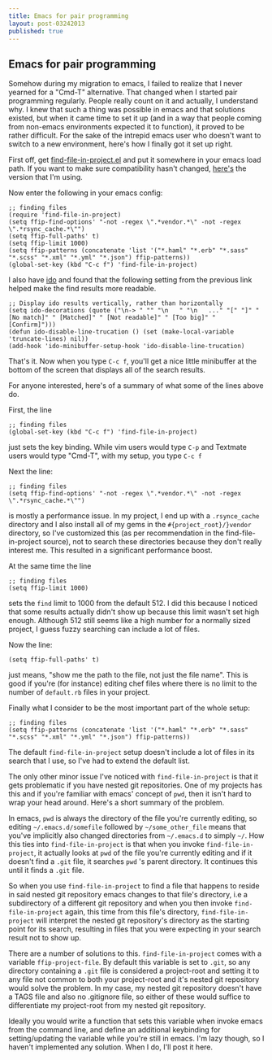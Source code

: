 ```yaml
---
title: Emacs for pair programming
layout: post-03242013
published: true
---
```

## Emacs for pair programming

Somehow during my migration to emacs, I failed to realize that I never yearned
for a "Cmd-T" alternative. That changed when I started pair programming
regularly. People really count on it and actually, I understand why. I knew that
such a thing was possible in emacs and that solutions existed, but when it came
time to set it up (and in a way that people coming from non-emacs environments
expected it to function), it proved to be rather difficult. For the sake of the
intrepid emacs user who doesn't want to switch to a new environment, here's how
I finally got it set up right.

First off, get
[find-file-in-project.el](https://github.com/technomancy/find-file-in-project)
and put it somewhere in your emacs load path. If you want to make sure
compatibility hasn't changed,
[here's](https://github.com/flooose/_emacs/blob/master/modes/find-file-in-project.el)
the version that I'm using.

Now enter the following in your emacs config:

    ;; finding files
    (require 'find-file-in-project)
    (setq ffip-find-options' "-not -regex \".*vendor.*\" -not -regex \".*rsync_cache.*\"")
    (setq ffip-full-paths' t)
    (setq ffip-limit 1000)
    (setq ffip-patterns (concatenate 'list '("*.haml" "*.erb" "*.sass" "*.scss" "*.xml" "*.yml" "*.json") ffip-patterns))
    (global-set-key (kbd "C-c f") 'find-file-in-project)

I also have [ido](http://emacswiki.org/emacs/InteractivelyDoThings) and found
that the following setting from the previous link helped make the find results
more readable.

    ;; Display ido results vertically, rather than horizontally
    (setq ido-decorations (quote ("\n-> " "" "\n   " "\n   ..." "[" "]" " [No match]" " [Matched]" " [Not readable]" " [Too big]" " [Confirm]")))
    (defun ido-disable-line-trucation () (set (make-local-variable 'truncate-lines) nil))
    (add-hook 'ido-minibuffer-setup-hook 'ido-disable-line-trucation)

That's it. Now when you type `C-c f`, you'll get a nice little minibuffer at the
bottom of the screen that displays all of the search results.

For anyone interested, here's of a summary of what some of the lines above do.

First, the line

    ;; finding files
    (global-set-key (kbd "C-c f") 'find-file-in-project)

just sets the key binding. While vim users would type `C-p` and Textmate users
would type "Cmd-T", with my setup, you type `C-c f`

Next the line:

    ;; finding files
    (setq ffip-find-options' "-not -regex \".*vendor.*\" -not -regex \".*rsync_cache.*\"")

is mostly a performance issue. In my project, I end up with a `.rsynce_cache`
directory and I also install all of my gems in the `#{project_root}/}vendor`
directory, so I've customized this (as per recommendation in the
find-file-in-project source), not to search these directories because they don't
really interest me. This resulted in a significant performance boost.

At the same time the line

    ;; finding files
    (setq ffip-limit 1000)

sets the `find` limit to 1000 from the default 512. I did this because I noticed
that some results actually didn't show up because this limit wasn't set high
enough. Although 512 still seems like a high number for a normally sized
project, I guess fuzzy searching can include a lot of files.

Now the line:

    (setq ffip-full-paths' t)

just means, "show me the path to the file, not just the file name". This is good
if you're (for instance) editing chef files where there is no limit to the
number of `default.rb` files in your project.

Finally what I consider to be the most important part of the whole setup:

    ;; finding files
    (setq ffip-patterns (concatenate 'list '("*.haml" "*.erb" "*.sass" "*.scss" "*.xml" "*.yml" "*.json") ffip-patterns))

The default `find-file-in-project` setup doesn't include a lot of files in its
search that I use, so I've had to extend the default list.

The only other minor issue I've noticed with `find-file-in-project` is that it
gets problematic if you have nested git repositories. One of my projects has
this and if you're familiar with emacs' concept of `pwd`, then it isn't hard to
wrap your head around. Here's a short summary of the problem.

In emacs, `pwd` is always the directory of the file you're currently editing, so
editing `~/.emacs.d/somefile` followed by `~/some_other_file` means that you've
implicitly also changed directories from `~/.emacs.d` to simply `~/`. How this
ties into `find-file-in-project` is that when you invoke `find-file-in-project`,
it actually looks at `pwd` of the file you're currently editing and if it
doesn't find a `.git` file, it searches `pwd` 's parent directory. It continues
this until it finds a `.git` file.

So when you use `find-file-in-project` to find a file that happens to reside in
said nested git repository emacs changes to that file's directory, i.e a
subdirectory of a different git repository and when you then invoke
`find-file-in-project` again, this time from this file's directory,
`find-file-in-project` will interpret the nested git repository's directory as
the starting point for its search, resulting in files that you were expecting in
your search result not to show up.

There are a number of solutions to this. `find-file-in-project` comes with a
variable `ffip-project-file`. By default this variable is set to `.git`, so any
directory containing a `.git` file is considered a project-root and setting it
to any file not common to both your project-root and it's nested git repository
would solve the problem. In my case, my nested git repository doesn't have a
TAGS file and also no .gitignore file, so either of these would suffice to
differentiate my project-root from my nested git repository.

Ideally you would write a function that sets this variable when invoke emacs
from the command line, and define an additional keybinding for setting/updating
the variable while you're still in emacs. I'm lazy though, so I haven't
implemented any solution. When I do, I'll post it here.
